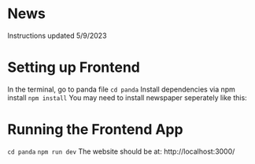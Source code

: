 # News

Instructions updated 5/9/2023
# Setting up Frontend
In the terminal, go to panda file
`cd panda`
Install dependencies via npm install
`npm install`
You may need to install newspaper seperately like this:

# Running the Frontend App
`cd panda`
`npm run dev`
The website should be at: http://localhost:3000/

